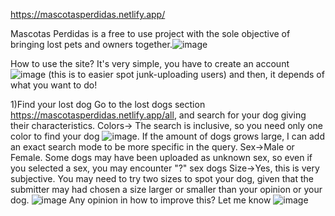 https://mascotasperdidas.netlify.app/

Mascotas Perdidas is a free to use project with the sole objective of bringing lost pets and owners together.![image](https://user-images.githubusercontent.com/74058084/123521860-af05ea80-d68f-11eb-849b-8e0268b598c2.png)

How to use the site?
It's very simple, you have to create an account ![image](https://user-images.githubusercontent.com/74058084/123521901-eb394b00-d68f-11eb-9974-61b5a7bf37b0.png) (this is to easier spot junk-uploading users) and then, it depends of what you want to do!

1)Find your lost dog
Go to the lost dogs section https://mascotasperdidas.netlify.app/all, and search for your dog giving their characteristics.
Colors-> The search is inclusive, so you need only one color to find your dog ![image](https://user-images.githubusercontent.com/74058084/123521964-6dc20a80-d690-11eb-80ec-8e3c51d8bb88.png). If the amount of dogs grows large, I can add an exact search mode to be more specific in the query.
Sex->Male or Female. Some dogs may have been uploaded as unknown sex, so even if you selected a sex, you may encounter "?" sex dogs
Size->Yes, this is very subjective. You may need to try two sizes to spot your dog, given that the submitter may had chosen a size larger or smaller than your opinion or your dog. ![image](https://user-images.githubusercontent.com/74058084/123522017-d0b3a180-d690-11eb-9d44-29c2e1c44537.png)
Any opinion in how to improve this? Let me know ![image](https://user-images.githubusercontent.com/74058084/123522021-d5785580-d690-11eb-869e-f1cb952df634.png)



